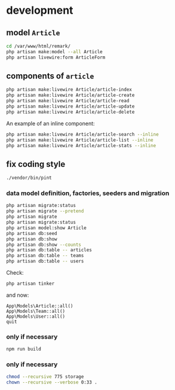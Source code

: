 # development

## model `Article`

```bash
cd /var/www/html/remark/
php artisan make:model --all Article
php artisan livewire:form ArticleForm

```

## components of `article`

```bash
php artisan make:livewire Article/article-index
php artisan make:livewire Article/article-create
php artisan make:livewire Article/article-read
php artisan make:livewire Article/article-update
php artisan make:livewire Article/article-delete
```

An example of an inline component:

```bash
php artisan make:livewire Article/article-search --inline
php artisan make:livewire Article/article-list --inline
php artisan make:livewire Article/article-stats --inline
```

## fix coding style

```bash
./vendor/bin/pint
```

### data model definition, factories, seeders and migration

```bash
php artisan migrate:status
php artisan migrate --pretend
php artisan migrate
php artisan migrate:status
php artisan model:show Article
php artisan db:seed
php artisan db:show
php artisan db:show --counts
php artisan db:table -- articles
php artisan db:table -- teams
php artisan db:table -- users
```

Check:

```bash
php artisan tinker
```

and now:

```tinker
App\Models\Article::all()
App\Models\Team::all()
App\Models\User::all()
quit
```

### only if necessary

```bash
npm run build
```

### only if necessary

```bash
chmod --recursive 775 storage
chown --recursive --verbose 0:33 .
```

